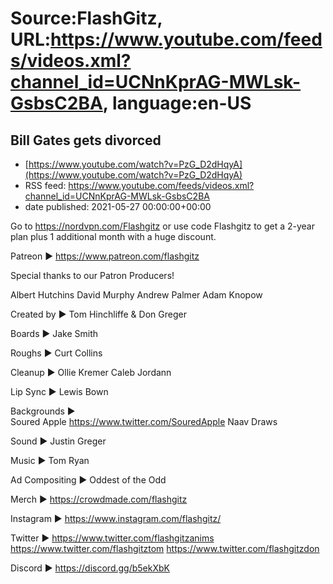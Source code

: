 # Source:FlashGitz, URL:https://www.youtube.com/feeds/videos.xml?channel_id=UCNnKprAG-MWLsk-GsbsC2BA, language:en-US

## Bill Gates gets divorced
 - [https://www.youtube.com/watch?v=PzG_D2dHqyA](https://www.youtube.com/watch?v=PzG_D2dHqyA)
 - RSS feed: https://www.youtube.com/feeds/videos.xml?channel_id=UCNnKprAG-MWLsk-GsbsC2BA
 - date published: 2021-05-27 00:00:00+00:00

Go to https://nordvpn.com/Flashgitz or use code Flashgitz to get a 2-year plan plus 1 additional month with a huge discount.

Patreon ►
https://www.patreon.com/flashgitz

Special thanks to our Patron Producers!

Albert Hutchins
David Murphy
Andrew Palmer
Adam Knopow

Created by ► 
Tom Hinchliffe & Don Greger

Boards ►
Jake Smith

Roughs ► 
Curt Collins

Cleanup ► 
Ollie Kremer
Caleb Jordann

Lip Sync ► 
Lewis Bown

Backgrounds ►  
Soured Apple https://www.twitter.com/SouredApple
Naav Draws

Sound ► 
Justin Greger

Music ► 
Tom Ryan

Ad Compositing ► 
Oddest of the Odd

Merch ►
https://crowdmade.com/flashgitz

Instagram ►
https://www.instagram.com/flashgitz/

Twitter ►
https://www.twitter.com/flashgitzanims
https://www.twitter.com/flashgitztom
https://www.twitter.com/flashgitzdon

Discord ►
https://discord.gg/b5ekXbK

